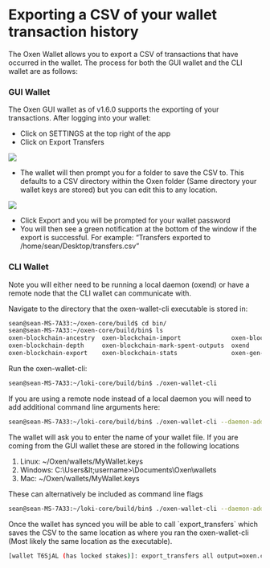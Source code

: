# Exporting a CSV of your wallet transaction history

The Oxen Wallet allows you to export a CSV of transactions that have occurred in the wallet. The process for both the GUI wallet and the CLI wallet are as follows:

### **GUI Wallet**

The Oxen GUI wallet as of v1.6.0 supports the exporting of your transactions. After logging into your wallet:

* Click on SETTINGS at the top right of the app
* Click on Export Transfers

![](https://lh5.googleusercontent.com/PJbDsGGe4DCJjVaMHQY28TEFLSs9Q7DtvF5ZoRkl4v23U2OYh6Vb8DjH1yfY8R3znCrOGUa3ijN94q1NCJD0DXOpl3FgvEFj3hT3njH99AvY9NNCpom8Imrzrm0lFk2XyWw86Bk1)

* The wallet will then prompt you for a folder to save the CSV to. This defaults to a CSV directory within the Oxen folder (Same directory your wallet keys are stored) but you can edit this to any location.

![](https://lh6.googleusercontent.com/woqk9Xh9QZp8r\_UfVFuTtkOJmFolFvxbMEbEpJoo3LxL6zfXwnMFmswLXLyS-vFNHJuqdMEUz0PaXyPk40NWU6y1U75dfMLFe0cBRs33Xkp9t46Xj7UydzRhHN0BVP57Yw7cwI4f)

* Click Export and you will be prompted for your wallet password
* You will then see a green notification at the bottom of the window if the export is successful. For example: “Transfers exported to /home/sean/Desktop/transfers.csv”

### CLI Wallet

Note you will either need to be running a local daemon (oxend) or have a remote node that the CLI wallet can communicate with.

Navigate to the directory that the oxen-wallet-cli executable is stored in:

```bash
sean@sean-MS-7A33:~/oxen-core/build$ cd bin/
sean@sean-MS-7A33:~/oxen-core/build/bin$ ls
oxen-blockchain-ancestry  oxen-blockchain-import              oxen-blockchain-usage      oxen-sn-keys
oxen-blockchain-depth     oxen-blockchain-mark-spent-outputs  oxend                      oxen-wallet-cli
oxen-blockchain-export    oxen-blockchain-stats               oxen-gen-trusted-multisig  oxen-wallet-rpc
```

Run the oxen-wallet-cli:

```bash
sean@sean-MS-7A33:~/loki-core/build/bin$ ./oxen-wallet-cli
```

If you are using a remote node instead of a local daemon you will need to add additional command line arguments here:

```bash
sean@sean-MS-7A33:~/loki-core/build/bin$ ./oxen-wallet-cli --daemon-address public.loki.foundation:22023
```

The wallet will ask you to enter the name of your wallet file. If you are coming from the GUI wallet these are stored in the following locations

1. Linux: \~/Oxen/wallets/MyWallet.keys
2. Windows: C:\Users\&lt;username>\Documents\Oxen\wallets
3. Mac: \~/Oxen/wallets/MyWallet.keys

These can alternatively be included as command line flags

```bash
sean@sean-MS-7A33:~/loki-core/build/bin$ ./oxen-wallet-cli --daemon-address public.loki.foundation:22023 --wallet-file ~/Oxen/wallets/MyWallet --password "password"
```

Once the wallet has synced you will be able to call \`export\_transfers\` which saves the CSV to the same location as where you ran the oxen-wallet-cli (Most likely the same location as the executable).

```bash
[wallet T6SjAL (has locked stakes)]: export_transfers all output=oxen.csv
```
